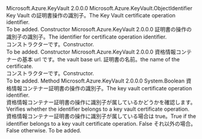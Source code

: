 <Type Name="CertificateOperationIdentifier" FullName="Microsoft.Azure.KeyVault.CertificateOperationIdentifier">
  <TypeSignature Language="C#" Value="public sealed class CertificateOperationIdentifier : Microsoft.Azure.KeyVault.ObjectIdentifier" />
  <TypeSignature Language="ILAsm" Value=".class public auto ansi sealed beforefieldinit CertificateOperationIdentifier extends Microsoft.Azure.KeyVault.ObjectIdentifier" />
  <TypeSignature Language="DocId" Value="T:Microsoft.Azure.KeyVault.CertificateOperationIdentifier" />
  <TypeSignature Language="VB.NET" Value="Public NotInheritable Class CertificateOperationIdentifier&#xA;Inherits ObjectIdentifier" />
  <TypeSignature Language="F#" Value="type CertificateOperationIdentifier = class&#xA;    inherit ObjectIdentifier" />
  <AssemblyInfo>
    <AssemblyName>Microsoft.Azure.KeyVault</AssemblyName>
    <AssemblyVersion>2.0.0.0</AssemblyVersion>
  </AssemblyInfo>
  <Base>
    <BaseTypeName>Microsoft.Azure.KeyVault.ObjectIdentifier</BaseTypeName>
  </Base>
  <Interfaces />
  <Docs>
    <summary>
            <span data-ttu-id="7e69b-101">Key Vault の証明書操作の識別子。</span><span class="sxs-lookup"><span data-stu-id="7e69b-101">The Key Vault certificate operation identifier.</span></span>
            </summary>
    <remarks>To be added.</remarks>
  </Docs>
  <Members>
    <Member MemberName=".ctor">
      <MemberSignature Language="C#" Value="public CertificateOperationIdentifier (string identifier);" />
      <MemberSignature Language="ILAsm" Value=".method public hidebysig specialname rtspecialname instance void .ctor(string identifier) cil managed" />
      <MemberSignature Language="DocId" Value="M:Microsoft.Azure.KeyVault.CertificateOperationIdentifier.#ctor(System.String)" />
      <MemberSignature Language="VB.NET" Value="Public Sub New (identifier As String)" />
      <MemberSignature Language="F#" Value="new Microsoft.Azure.KeyVault.CertificateOperationIdentifier : string -&gt; Microsoft.Azure.KeyVault.CertificateOperationIdentifier" Usage="new Microsoft.Azure.KeyVault.CertificateOperationIdentifier identifier" />
      <MemberType>Constructor</MemberType>
      <AssemblyInfo>
        <AssemblyName>Microsoft.Azure.KeyVault</AssemblyName>
        <AssemblyVersion>2.0.0.0</AssemblyVersion>
      </AssemblyInfo>
      <Parameters>
        <Parameter Name="identifier" Type="System.String" />
      </Parameters>
      <Docs>
        <param name="identifier"><span data-ttu-id="7e69b-102">証明書の操作の識別子の識別子。</span><span class="sxs-lookup"><span data-stu-id="7e69b-102">The identifier for certificate operation identifier.</span></span> </param>
        <summary>
            <span data-ttu-id="7e69b-103">コンストラクターです。</span><span class="sxs-lookup"><span data-stu-id="7e69b-103">Constructor.</span></span>
            </summary>
        <remarks>To be added.</remarks>
      </Docs>
    </Member>
    <Member MemberName=".ctor">
      <MemberSignature Language="C#" Value="public CertificateOperationIdentifier (string vaultBaseUrl, string name);" />
      <MemberSignature Language="ILAsm" Value=".method public hidebysig specialname rtspecialname instance void .ctor(string vaultBaseUrl, string name) cil managed" />
      <MemberSignature Language="DocId" Value="M:Microsoft.Azure.KeyVault.CertificateOperationIdentifier.#ctor(System.String,System.String)" />
      <MemberSignature Language="VB.NET" Value="Public Sub New (vaultBaseUrl As String, name As String)" />
      <MemberSignature Language="F#" Value="new Microsoft.Azure.KeyVault.CertificateOperationIdentifier : string * string -&gt; Microsoft.Azure.KeyVault.CertificateOperationIdentifier" Usage="new Microsoft.Azure.KeyVault.CertificateOperationIdentifier (vaultBaseUrl, name)" />
      <MemberType>Constructor</MemberType>
      <AssemblyInfo>
        <AssemblyName>Microsoft.Azure.KeyVault</AssemblyName>
        <AssemblyVersion>2.0.0.0</AssemblyVersion>
      </AssemblyInfo>
      <Parameters>
        <Parameter Name="vaultBaseUrl" Type="System.String" />
        <Parameter Name="name" Type="System.String" />
      </Parameters>
      <Docs>
        <param name="vaultBaseUrl"> <span data-ttu-id="7e69b-104">資格情報コンテナーの基本 url です。</span><span class="sxs-lookup"><span data-stu-id="7e69b-104">the vault base url.</span></span> </param>
        <param name="name"><span data-ttu-id="7e69b-105">証明書の名前。</span><span class="sxs-lookup"><span data-stu-id="7e69b-105">the name of the certificate.</span></span></param>
        <summary>
            <span data-ttu-id="7e69b-106">コンストラクターです。</span><span class="sxs-lookup"><span data-stu-id="7e69b-106">Constructor.</span></span>
            </summary>
        <remarks>To be added.</remarks>
      </Docs>
    </Member>
    <Member MemberName="IsCertificateOperationIdentifier">
      <MemberSignature Language="C#" Value="public static bool IsCertificateOperationIdentifier (string identifier);" />
      <MemberSignature Language="ILAsm" Value=".method public static hidebysig bool IsCertificateOperationIdentifier(string identifier) cil managed" />
      <MemberSignature Language="DocId" Value="M:Microsoft.Azure.KeyVault.CertificateOperationIdentifier.IsCertificateOperationIdentifier(System.String)" />
      <MemberSignature Language="VB.NET" Value="Public Shared Function IsCertificateOperationIdentifier (identifier As String) As Boolean" />
      <MemberSignature Language="F#" Value="static member IsCertificateOperationIdentifier : string -&gt; bool" Usage="Microsoft.Azure.KeyVault.CertificateOperationIdentifier.IsCertificateOperationIdentifier identifier" />
      <MemberType>Method</MemberType>
      <AssemblyInfo>
        <AssemblyName>Microsoft.Azure.KeyVault</AssemblyName>
        <AssemblyVersion>2.0.0.0</AssemblyVersion>
      </AssemblyInfo>
      <ReturnValue>
        <ReturnType>System.Boolean</ReturnType>
      </ReturnValue>
      <Parameters>
        <Parameter Name="identifier" Type="System.String" />
      </Parameters>
      <Docs>
        <param name="identifier"><span data-ttu-id="7e69b-107">資格情報コンテナー証明書の操作の識別子。</span><span class="sxs-lookup"><span data-stu-id="7e69b-107">The key vault certificate operation identifier.</span></span></param>
        <summary>
            <span data-ttu-id="7e69b-108">資格情報コンテナー証明書の操作に識別子が属しているかどうかを確認します。</span><span class="sxs-lookup"><span data-stu-id="7e69b-108">Verifies whether the identifier belongs to a key vault certificate operation.</span></span>
            </summary>
        <returns><span data-ttu-id="7e69b-109">資格情報コンテナー証明書の操作に識別子が属している場合は true。</span><span class="sxs-lookup"><span data-stu-id="7e69b-109">True if the identifier belongs to a key vault certificate operation.</span></span> <span data-ttu-id="7e69b-110">False それ以外の場合。</span><span class="sxs-lookup"><span data-stu-id="7e69b-110">False otherwise.</span></span></returns>
        <remarks>To be added.</remarks>
      </Docs>
    </Member>
  </Members>
</Type>